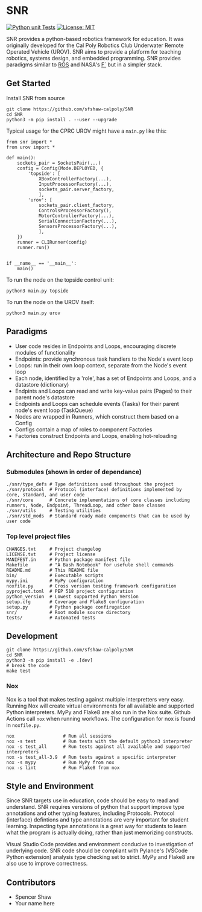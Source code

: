 # SNR

[![Python unit Tests](https://github.com/sfshaw-calpoly/SNR/workflows/Python%20unit%20tests/badge.svg)](https://github.com/sfshaw-calpoly/SNR/actions?query=workflow%3A%22Python+unit+tests%22)
[![License: MIT](https://img.shields.io/badge/License-MIT-green.svg)](https://opensource.org/licenses/MIT)

SNR provides a python-based robotics framework for education. It was originally developed for the Cal Poly Robotics Club Underwater Remote Operated Vehicle (UROV). SNR aims to provide a platform for teaching robotics, systems design, and embedded programming. SNR provides paradigms similar to [ROS](https://www.ros.org/) and NASA's [F´](https://github.com/nasa/fprime) but in a simpler stack.

## Get Started

Install SNR from source

    git clone https://github.com/sfshaw-calpoly/SNR
    cd SNR
    python3 -m pip install . --user --upgrade

Typical usage for the CPRC UROV might have a `main.py` like this:

    from snr import *
    from urov import *
    
    def main():
        sockets_pair = SocketsPair(...)
        config = Config(Mode.DEPLOYED, {
            'topside': [
                XBoxControllerFactory(...),
                InputProcessorFactory(...),
                sockets_pair.server_factory,
                ],
            'urov': [
                sockets_pair.client_factory,
                ControlsProcessorFactory(),
                MotorControllerFactory(...),
                SerialConnectionFactory(...),
                SensorsProcessorFactory(...),
                ],
        })
        runner = CLIRunner(config)
        runner.run()


    if __name__ == '__main__':
        main()

To run the node on the topside control unit:

    python3 main.py topside   

To run the node on the UROV itself:

    python3 main.py urov

## Paradigms

- User code resides in Endpoints and Loops, encouraging discrete modules of functionality
- Endpoints: provide synchronous task handlers to the Node's event loop
- Loops: run in their own loop context, separate from the Node's event loop
- Each node, identified by a 'role', has a set of Endpoints and Loops, and a datastore (dictionary)
- Endpints and Loops can read and write key-value pairs (Pages) to their parent node's datastore
- Endpoints and Loops can schedule events (Tasks) for their parent node's event loop (TaskQueue)
- Nodes are wrapped in Runners, which construct them based on a Config
- Configs contain a map of roles to component Factories
- Factories construct Endpoints and Loops, enabling hot-reloading

## Architecture and Repo Structure

### Submodules (shown in order of dependance)

    ./snr/type_defs # Type definitions used throughout the project 
    ./snr/protocol  # Protocol (interface) definitions implemented by core, standard, and user code
    ./snr/core      # Concrete implementations of core classes including runners, Node, Endpoint, ThreadLoop, and other base classes 
    ./snr/utils     # Testing utilities
    ./snr/std_mods  # Standard ready made components that can be used by user code

### Top level project files

    CHANGES.txt     # Project changelog
    LICENSE.txt     # Project license
    MANIFEST.in     # Python package manifest file
    Makefile        # "A Bash Notebook" for usefule shell commands
    README.md       # This README file
    bin/            # Executable scripts
    mypy.ini        # MyPy configuration
    noxfile.py      # Cross version testing framework configuration
    pyproject.toml  # PEP 518 project configuration 
    python_version  # Lowest supported Python Version
    setup.cfg       # Coverage and Flake8 configuration
    setup.py        # Python package confirugation
    snr/            # Root module source directory
    tests/          # Automated tests

## Development

    git clone https://github.com/sfshaw-calpoly/SNR
    cd SNR
    python3 -m pip install -e .[dev]
    # break the code
    make test

### Nox

Nox is a tool that makes testing against multiple interpretters very easy. Running Nox will create virtual environments for all available and supported Python interpreters. MyPy and Flake8 are also run in the Nox suite. Github Actions call `nox` when running workflows. The configuration for nox is found in `noxfile.py`.

    nox                  # Run all sessions
    nox -s test          # Run tests with the default python3 interpreter
    nox -s test_all      # Run tests against all available and supported interpreters
    nox -s test_all-3.9  # Run tests against a specific interpreter
    nox -s mypy          # Run MyPy from nox
    nox -s lint          # Run Flake8 from nox

## Style and Environment

Since SNR targets use in education, code should be easy to read and understand. SNR requires versions of python that support improve type annotations and other typing features, including Protocols. Protocol (interface) defintions and type annotations are very important for student learning. Inspecting type annotations is a great way for students to learn what the program is actually doing, rather than just memorizing constructs.

Visual Studio Code provides and environment conducive to investigation of underlying code. SNR code should be compliant with Pylance's (VSCode Python extension) analysis type checking set to strict. MyPy and Flake8 are also use to improve correctness.

## Contributors

- Spencer Shaw
- Your name here
